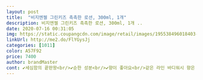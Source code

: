 ```yaml
---
layout: post 
title:  "비지엔젤 그린키즈 촉촉한 로션, 300ml, 1개" 
description: 비지엔젤 그린키즈 촉촉한 로션, 300ml, 1개 ..
date: 2020-07-16 00:31:05 
img: https://static.coupangcdn.com/image/retail/images/195538496018403-a4476c8e-3710-46fa-a6ec-79370db44439.jpg 
linkUrl: http://me2.do/FlYGysJj 
categories: [1011] 
color: A57F92 
price: 7400 
author: brandMaster 
cont: ✔️세심함의 끝판왕<br/>✔️순한 성분<br/>✔️향이 좋아요<br/>같은 라인 바디워시 향은 저한텐 좀 강하다고 느껴졌는데<br/>건조한 아토피 피부에는 꼭 로션이 중요해요,<br/>기존에는 사노산 라인의 바디로션을 사용했을정도록 베이비로션에 관심이 많아요 비지엔젤의 수분로션은 이미 후기가 많은지라<br/>뚜껑이 따로 추가로 들어있는 게 진짜 신기하더라구요<br/>바디로션 향은 진짜진짜 맘에 들어요!!<br/>베이비로션은 어떤가했는데, 되게 향기도 좋고, 계속 바르고싶은 텍스쳐를 가졌어요❤<br/>보습이 중요한데 꿉꿉함만 남은 무거운 느낌은 오히려 트러블과 간지러움을 동반하는경우가 많아서ㅠㅠ 주로 베이비라인으로 사용하는 유목민이에요,<br/>보통 로션을 구매하면, 펌프 또는 캡이 하나만 구성이 되어있는데, 비지엔젤은 두개 다 !! 들어있습니다<br/>보통 펌프형 제품은 거의 다 쓰면 사용할때마다 뚜껑열어서 탁탁 털고 빨대같이 있는 부분에 묻어있는 거 썼었는데<br/>비지엔젤 바디워시와 함께 사용하니 더욱더 좋은 시너지가 넘치는 바디로션이에요❤<br/>사노산 제품보다 향기도 오래가고 좋아요❤<br/>소비자를 생각하면서 만든 펌프와 캡 구성부터 향과 보습력 까지 다 갖춘 그린키즈 로션!!<br/> 
---
```

 